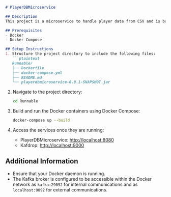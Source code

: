 ```markdown
# PlayerDBMicroservice

## Description
This project is a microservice to handle player data from CSV and is built with Spring Boot. The provided docker-compose file will run the microservice along with Kafka and Kafdrop for message handling and monitoring.

## Prerequisites
- Docker
- Docker Compose

## Setup Instructions
1. Structure the project directory to include the following files:
   ```plaintext
   Runnable/
   ├── Dockerfile
   ├── docker-compose.yml
   ├── README.md
   └── playerdbmicroservice-0.0.1-SNAPSHOT.jar
   ```

2. Navigate to the project directory:
   ```sh
   cd Runnable
   ```

3. Build and run the Docker containers using Docker Compose:
   ```sh
   docker-compose up --build
   ```

4. Access the services once they are running:
    - PlayerDBMicroservice: [http://localhost:8080](http://localhost:8080)
    - Kafdrop: [http://localhost:9000](http://localhost:9000)

## Additional Information
- Ensure that your Docker daemon is running.
- The Kafka broker is configured to be accessible within the Docker network as `kafka:29092` for internal communications and as `localhost:9092` for external communications.
```